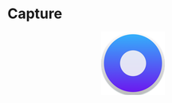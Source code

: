 # Capture
<p align="center">
   <img src="./Capture/Assets.xcassets/AppIcon.appiconset/mac_appicon-128@1x.png">
</p>